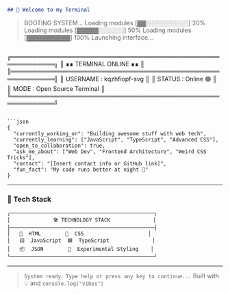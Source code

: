 
```md
## 🧬 Welcome to my Terminal

```

> BOOTING SYSTEM...
> Loading modules \[▓▓░░░░░░░░░░] 20%
> Loading modules \[▓▓▓▓▓░░░░░░] 50%
> Loading modules \[▓▓▓▓▓▓▓▓▓▓] 100%
> Launching interface...

```
```

╔════════════════════════════════════════════════════════════╗
║                  ∎∎ TERMINAL ONLINE ∎∎                   ║
╠════════════════════════════════════════════════════════════╣
║ USERNAME        : kqzhfiopf-svg                            ║
║ STATUS          : Online 🟢                                ║
║ MODE            : Open Source Terminal                    ║
╚════════════════════════════════════════════════════════════╝

````

```json
{
  "currently_working_on": "Building awesome stuff with web tech",
  "currently_learning": ["JavaScript", "TypeScript", "Advanced CSS"],
  "open_to_collaboration": true,
  "ask_me_about": ["Web Dev", "Frontend Architecture", "Weird CSS Tricks"],
  "contact": "[Insert contact info or GitHub link]",
  "fun_fact": "My code runs better at night 🌙"
}
````

---

### 🧰 Tech Stack

```
╭───────────────────────────────────────────────╮
│              🛠️ TECHNOLOGY STACK              │
├───────────────────────────────────────────────┤
│   📄  HTML        🎨  CSS                     │
│   🟨  JavaScript  🟦  TypeScript              │
│   📦  JSON        🧠  Experimental Styling    │
╰───────────────────────────────────────────────╯
```

---

> `System ready.`
> `Type help or press any key to continue...`
> Built with 💡 and `console.log("vibes")`

